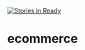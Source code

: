 [![Stories in Ready](https://badge.waffle.io/jacksrf/ecommerce.png?label=ready&title=Ready)](https://waffle.io/jacksrf/ecommerce)
# ecommerce